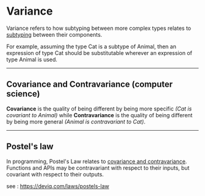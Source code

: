 # Variance

Variance refers to how subtyping between more complex types relates to [subtyping](https://en.wikipedia.org/wiki/Subtyping) between their components.

For example, assuming the type Cat is a subtype of Animal, then an expression of type Cat should be substitutable wherever an expression of type Animal is used.

---

## Covariance and Contravariance (computer science)

**Covariance** is the quality of being different by being more specific _(Cat is covariant to Animal)_ while **Contravariance** is the quality of being different by being more general _(Animal is contravariant to Cat)_.

---

## Postel's law

In programming, Postel's Law relates to [covariance and contravariance](https://en.wikipedia.org/wiki/Covariance_and_contravariance_(computer_science)). Functions and APIs may be contravariant with respect to their inputs, but covariant with respect to their outputs.

see : <https://deviq.com/laws/postels-law>
